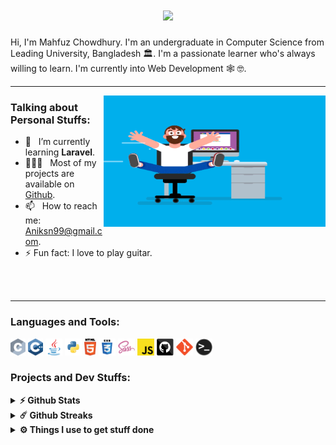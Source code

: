 <h1 align="center">
  <a href="https://git.io/typing-svg">
      <img src="https://readme-typing-svg.herokuapp.com/?lines=Hello,+There!+👋;I'm+Mahfuz+Chowdhury;Nice+to+meet+you!&center=true&size=30">
  </a>
</h1>

<div>
  Hi, I'm Mahfuz Chowdhury.
  I'm an undergraduate in Computer Science from Leading University, Bangladesh 🏛.
  I'm a passionate learner who's always willing to learn.
  I'm currently into Web Development 🕸️ 🤓.
</div>
<hr>
<img align="right" height="210" width="355" alt="" src="https://github.com/ANiK-3/images/blob/main/images/coder.gif">
 
### Talking about Personal Stuffs:

- 🚀 &nbsp; I’m currently learning **Laravel**.
- 👨🏻‍💻 &nbsp; Most of my projects are available on [Github](https://github.com/ANiK-3?tab=repositories).
- 📫 &nbsp; How to reach me: Aniksn99@gmail.com.
- ⚡ Fun fact: I love to play guitar.
<br>
<br>
<hr/>

<!--
### Connect with me:
 <code>
  <a href="https://www.facebook.com/" title="Facebook Profile"><img width="22" src="https://github.com/ANiK-3/images/blob/main/images/facebook-2.svg"> Facebook</a></code>
<br>
-->

### Languages and Tools:

<code><img height="27" src="https://raw.githubusercontent.com/ANiK-3/images/4e6f1b7df4bc8efbd77892ca36f723bb708801b8/images/c.svg?token=ARAJC5ITP32GV2APKU4JLZDBLM27O" alt="c"></code>
<code><img height="27" src="https://raw.githubusercontent.com/ANiK-3/images/929ad23b1a3be41ff722f888927ac4136dc9f271/images/cpp.svg?token=ARAJC5IBP3WMQCY55HNNDS3BLM5KY" alt="cpp"></code>
<code><img height="27" src="https://raw.githubusercontent.com/ANiK-3/images/929ad23b1a3be41ff722f888927ac4136dc9f271/images/java-original.svg?token=ARAJC5KW2ESJC7APSZVTOYTBLM4YY" alt="java"></code>
<code><img height="27" src="https://raw.githubusercontent.com/github/explore/80688e429a7d4ef2fca1e82350fe8e3517d3494d/topics/python/python.png" alt="python"></code>
<code><img height="27" src="https://github.com/ANiK-3/images/blob/main/images/html5.svg" alt="html"></code>
<code><img height="27" src="https://raw.githubusercontent.com/ANiK-3/images/929ad23b1a3be41ff722f888927ac4136dc9f271/images/css.svg?token=ARAJC5MYHRFRF5V7SRGCWILBLM5QW" alt="css"></code>
<code><img height="27" src="https://raw.githubusercontent.com/ANiK-3/images/929ad23b1a3be41ff722f888927ac4136dc9f271/images/sass.svg?token=ARAJC5K3VRY24JS62HVU2M3BLM5NK" alt="sass"></code>
<code><img height="27" src="https://raw.githubusercontent.com/ANiK-3/images/929ad23b1a3be41ff722f888927ac4136dc9f271/images/javascript.svg?token=ARAJC5LVVT6EAE4IFJJBUWDBLM5O6" alt="javascript"></code>
<code><img height="27" src="https://raw.githubusercontent.com/ANiK-3/images/929ad23b1a3be41ff722f888927ac4136dc9f271/images/github.svg?token=ARAJC5LFFSWDLX3GYUIN4PLBLM5BA" alt="github"></code>
<code><img height="27" src="https://raw.githubusercontent.com/ANiK-3/images/929ad23b1a3be41ff722f888927ac4136dc9f271/images/git-original.svg?token=ARAJC5IJKJH7PE2YSYUMQ3DBLM45E" alt="git"></code>
<code><img height="27" src="https://raw.githubusercontent.com/github/explore/80688e429a7d4ef2fca1e82350fe8e3517d3494d/topics/terminal/terminal.png" alt="terminal"></code>

### Projects and Dev Stuffs:

<details>	
  <summary><strong>⚡ Github Stats</strong></summary>

  <br>
  <img height="180em" src="https://github-readme-stats.vercel.app/api?username=ANiK-3&show_icons=true&hide_border=true&&count_private=true&include_all_commits=true">
  <img height="180em" src="https://github-readme-stats.vercel.app/api/top-langs/?username=ANiK-3&exclude_repo=KNN-Image-Classification&show_icons=true&hide_border=true&layout=compact&langs_count=8">
</details>

<details>	
  <summary><strong>☄️ Github Streaks</strong></summary>

  <br>
  <img height="180em" src="https://github-readme-streak-stats.herokuapp.com/?user=ANiK-3&hide_border=true">
</details>
 
<details>	
  <br>
  <summary><strong>⚙️ Things I use to get stuff done</strong></summary>
  	<ul>
  	    <li><strong>OS:</strong> Arch Linux</li>
	    <li><strong>Laptop: </strong> Lenovo Ideapad 310 80TU</li>
  	    <li><strong>Browser: </strong> Firefox Web Browser</li>
	    <li><strong>Terminal: </strong> ZSH</li>
	    <li><strong>Code Editor:</strong> VSCode</li>
	    <br>
	</ul>	
</details>   
